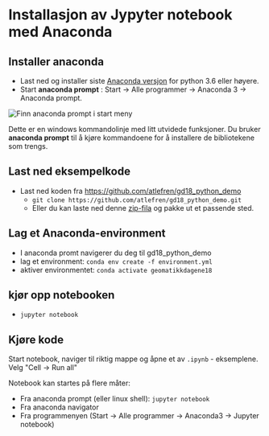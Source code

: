 # Installasjon av Jypyter notebook med Anaconda

## Installer anaconda
- Last ned og installer siste [Anaconda versjon](https://www.anaconda.com/download) for python 3.6 eller høyere. 
- Start **anaconda prompt** : Start -> Alle programmer -> Anaconda 3 -> Anaconda prompt. 

![Finn anaconda prompt i start meny](figures/finn-anaconda-prompt.png "Finn anaconda prompt i start meny")

Dette er en windows kommandolinje med litt utvidede funksjoner. Du bruker **anaconda prompt** til å kjøre kommandoene for å installere de bibliotekene som trengs.  


## Last ned eksempelkode
- Last ned koden fra https://github.com/atlefren/gd18_python_demo
    - ```git clone https://github.com/atlefren/gd18_python_demo.git```
    - Eller du kan laste ned denne [zip-fila](https://github.com/atlefren/gd18_python_demo/archive/master.zip) og pakke ut et passende sted. 

## Lag et Anaconda-environment
- I anaconda promt navigerer du deg til gd18_python_demo
- lag et environment: ```conda env create -f environment.yml```
- aktiver environmentet: ```conda activate geomatikkdagene18```

## kjør opp notebooken
- ```jupyter notebook```


## Kjøre kode
Start notebook, naviger til riktig mappe og åpne et av ```.ipynb``` - eksemplene. Velg "Cell -> Run all"

Notebook kan startes på flere måter: 
* Fra anaconda prompt (eller linux shell): ```jupyter notebook```
* Fra anaconda navigator 
* Fra programmenyen (Start -> Alle programmer -> Anaconda3 -> Jupyter notebook)


